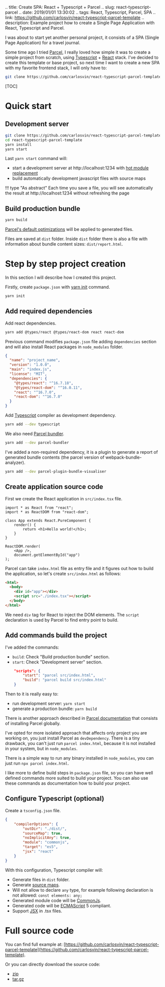 .. title: Create SPA: React + Typescript + Parcel
.. slug: react-typescript-parcel
.. date: 2019/01/01 13:30:02
.. tags: React, Typescript, Parcel, SPA
.. link: https://github.com/carlosvin/react-typescript-parcel-template
.. description: Example project how to create a Single Page Application with React, Typescript and Parcel.

I was about to start yet another personal project, it consists of a SPA (Single Page Application) for a travel journal.

Some time ago I tried [Parcel](https://parceljs.org), I really loved how simple it was to create a simple project from scratch, using [Typescript](https://www.typescriptlang.org/) + [React](https://reactjs.org) stack. I've decided to create this template or base project, so next time I want to create a new SPA with my favorite frontend stack, I will only have to:

```bash
git clone https://github.com/carlosvin/react-typescript-parcel-template.git
```
[TOC]

# Quick start

## Development server

```bash
git clone https://github.com/carlosvin/react-typescript-parcel-template.git
cd react-typescript-parcel-template
yarn install
yarn start
```
<!--TEASER_END-->
Last `yarn start` command will:
- start a development server at http://localhost:1234 with [hot module replacement](https://en.parceljs.org/hmr.html)
- build automatically development javascript files with source maps

!!! type "As abstract"
    Each time you save a file, you will see automatically the result at http://localhost:1234 without refreshing the page


## Build production bundle

```bash
yarn build
```
[Parcel's default optimizations](https://en.parceljs.org/production.html#optimisations) will be applied to generated files.

Files are saved at `dist` folder.
Inside `dist` folder there is also a file with information about bundle content sizes: `dist/report.html`.

# Step by step project creation
In this section I will describe how I created this project.

Firstly, create `package.json` with [yarn init](https://yarnpkg.com/lang/en/docs/cli/init/) command.

```bash
yarn init
```

## Add required dependencies

Add react dependencies.
```bash
yarn add @types/react @types/react-dom react react-dom
```
Previous command modifies `package.json` file adding `dependencies` section and will also install React packages in `node_modules` folder.

```json
{
  "name": "project_name",
  "version": "1.0.0",
  "main": "index.js",
  "license": "MIT",
  "dependencies": {
    "@types/react": "^16.7.18",
    "@types/react-dom": "^16.0.11",
    "react": "^16.7.0",
    "react-dom": "^16.7.0"
  }
}
```

Add [Typescript](https://www.typescriptlang.org/) compiler as development dependency.

```bash
yarn add --dev typescript
```

We also need [Parcel bundler](https://parceljs.org/).

```bash
yarn add --dev parcel-bundler
```

I've added a non-required dependency, it is a plugin to generate a report of generated bundle contents (the parcel version of webpack-bundle-analyzer).

```bash
yarn add --dev parcel-plugin-bundle-visualiser
```

## Create application source code
First we create the React application in `src/index.tsx` file.
```tsx
import * as React from "react";
import * as ReactDOM from "react-dom";

class App extends React.PureComponent {
    render() {
        return <h1>Hello world!</h1>;
    }
}

ReactDOM.render(
    <App />,
    document.getElementById("app")
);
```

Parcel can take `index.html` file as entry file and it figures out how to build the application, so let's create `src/index.html` as follows:

```html
<html>
  <body>
    <div id="app"></div>
    <script src="./index.tsx"></script>
  </body>
</html>
```

We need `div` tag for React to inject the DOM elements. 
The `script` declaration is used by Parcel to find entry point to build.

## Add commands build the project

I've added the commands:
 
- `build`: Check "Build production bundle" section.
- `start`: Check "Development server" section.

```json
    "scripts": {
        "start": "parcel src/index.html",
        "build": "parcel build src/index.html"
    }
```

Then to it is really easy to:
 
 - run development server: `yarn start`
 - generate a production bundle: `yarn build`

There is another approach described in [Parcel documentation](https://en.parceljs.org/getting_started.html) that consists of installing Parcel globally. 

I've opted for more isolated approach that affects only project you are working on, you just install Parcel as `devDependency`. There is a tiny drawback, you can't just run `parcel index.html`, because it is not installed in your system, but in `node_modules`.

There is a simple way to run any binary installed in `node_modules`, you can just run `npx parcel index.html`.

I like more to define build steps in `package.json` file, so you can have well defined commands more suited to build your project. You can also use these commands as documentation how to build your project.

## Configure Typescript (optional)
Create a `tsconfig.json` file.
```json
{
    "compilerOptions": {
        "outDir": "./dist/",
        "sourceMap": true,
        "noImplicitAny": true,
        "module": "commonjs",
        "target": "es5",
        "jsx": "react"
    }
}
```

With this configuration, Typescript compiler will:
 
- Generate files in `dist` folder.
- Generate [source maps](https://developer.mozilla.org/en-US/docs/Tools/Debugger/How_to/Use_a_source_map).
- Will not allow to declare `any` type, for example following declaration is not allowed: `const elements: any;`
- Generated module code will be [CommonJs](https://requirejs.org/docs/commonjs.html).
- Generated code will be [ECMAScript](https://es.wikipedia.org/wiki/ECMAScript) 5 compliant.
- Support [JSX](https://www.typescriptlang.org/docs/handbook/jsx.html) in .tsx files.

# Full source code

You can find full example at: [https://github.com/carlosvin/react-typescript-parcel-template](https://github.com/carlosvin/react-typescript-parcel-template).

Or you can directly download the source code:

 - [zip](https://github.com/carlosvin/react-typescript-parcel-template/archive/1.0.zip)
 - [tar.gz](https://github.com/carlosvin/react-typescript-parcel-template/archive/1.0.tar.gz)
